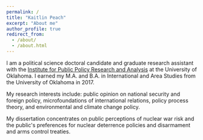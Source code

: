 ```yaml
---
permalink: /
title: "Kaitlin Peach"
excerpt: "About me"
author_profile: true
redirect_from: 
  - /about/
  - /about.html
---
```


I am a political science doctoral candidate and graduate research assistant with the <a href="[https://www.ou.edu/carlalbertcenter](https://www.ou.edu/ippra)" target="_blank">Institute for Public Policy Research and Analysis</a> at the University of Oklahoma. I earned my M.A. and B.A. in International and Area Studies from the University of Oklahoma in 2017. 

My research interests include: public opinion on national security and foreign policy, microfoundations of international relations, policy process theory, and environmental and climate change policy. 

My dissertation concentrates on public perceptions of nuclear war risk and the public's preferences for nuclear deterrence policies and disarmament and arms control treaties.
